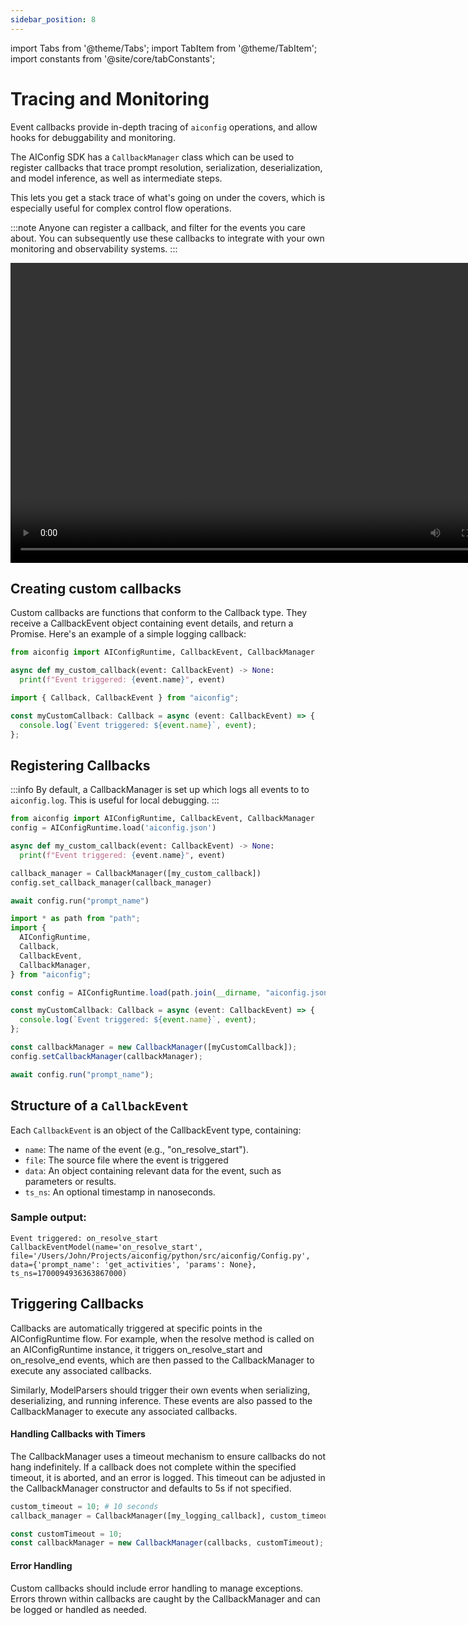 ```yaml
---
sidebar_position: 8
---
```


import Tabs from '@theme/Tabs';
import TabItem from '@theme/TabItem';
import constants from '@site/core/tabConstants';

# Tracing and Monitoring

Event callbacks provide in-depth tracing of `aiconfig` operations, and allow hooks for debuggability and monitoring.

The AIConfig SDK has a `CallbackManager` class which can be used to register callbacks that trace prompt resolution, serialization, deserialization, and model inference, as well as intermediate steps.

This lets you get a stack trace of what's going on under the covers, which is especially useful for complex control flow operations.

:::note
Anyone can register a callback, and filter for the events you care about. You can subsequently use these callbacks to integrate with your own monitoring and observability systems.
:::

<p align="center">
<video controls height="480" width="800">
    <source src="https://github.com/lastmile-ai/aiconfig/assets/141073967/ce909fc4-881f-40d9-9c67-78a6682b3063"/>
  </video>
</p>

## Creating custom callbacks

Custom callbacks are functions that conform to the Callback type. They receive a CallbackEvent object containing event details, and return a Promise. Here's an example of a simple logging callback:

<Tabs groupId="aiconfig-language" queryString defaultValue={constants.defaultAIConfigLanguage} values={constants.aiConfigLanguages}>
<TabItem value="python">

```python title="app.py"
from aiconfig import AIConfigRuntime, CallbackEvent, CallbackManager

async def my_custom_callback(event: CallbackEvent) -> None:
  print(f"Event triggered: {event.name}", event)
```

</TabItem>
<TabItem value="node">

```typescript title="app.ts"
import { Callback, CallbackEvent } from "aiconfig";

const myCustomCallback: Callback = async (event: CallbackEvent) => {
  console.log(`Event triggered: ${event.name}`, event);
};
```

</TabItem>
</Tabs>

## Registering Callbacks

:::info
By default, a CallbackManager is set up which logs all events to to `aiconfig.log`. This is useful for local debugging.
:::

<Tabs groupId="aiconfig-language" queryString defaultValue={constants.defaultAIConfigLanguage} values={constants.aiConfigLanguages}>
<TabItem value="python">

```python title="app.py"
from aiconfig import AIConfigRuntime, CallbackEvent, CallbackManager
config = AIConfigRuntime.load('aiconfig.json')

async def my_custom_callback(event: CallbackEvent) -> None:
  print(f"Event triggered: {event.name}", event)

callback_manager = CallbackManager([my_custom_callback])
config.set_callback_manager(callback_manager)

await config.run("prompt_name")
```

</TabItem>
<TabItem value="node">

```typescript title="app.ts"
import * as path from "path";
import {
  AIConfigRuntime,
  Callback,
  CallbackEvent,
  CallbackManager,
} from "aiconfig";

const config = AIConfigRuntime.load(path.join(__dirname, "aiconfig.json"));

const myCustomCallback: Callback = async (event: CallbackEvent) => {
  console.log(`Event triggered: ${event.name}`, event);
};

const callbackManager = new CallbackManager([myCustomCallback]);
config.setCallbackManager(callbackManager);

await config.run("prompt_name");
```

</TabItem>
</Tabs>

## Structure of a `CallbackEvent`

Each `CallbackEvent` is an object of the CallbackEvent type, containing:

- `name`: The name of the event (e.g., "on_resolve_start").
- `file`: The source file where the event is triggered
- `data`: An object containing relevant data for the event, such as parameters or results.
- `ts_ns`: An optional timestamp in nanoseconds.

### Sample output:

```
Event triggered: on_resolve_start
CallbackEventModel(name='on_resolve_start', file='/Users/John/Projects/aiconfig/python/src/aiconfig/Config.py', data={'prompt_name': 'get_activities', 'params': None}, ts_ns=1700094936363867000)
```

## Triggering Callbacks

Callbacks are automatically triggered at specific points in the AIConfigRuntime flow. For example, when the resolve method is called on an AIConfigRuntime instance, it triggers on_resolve_start and on_resolve_end events, which are then passed to the CallbackManager to execute any associated callbacks.

Similarly, ModelParsers should trigger their own events when serializing, deserializing, and running inference. These events are also passed to the CallbackManager to execute any associated callbacks.

#### Handling Callbacks with Timers

The CallbackManager uses a timeout mechanism to ensure callbacks do not hang indefinitely. If a callback does not complete within the specified timeout, it is aborted, and an error is logged. This timeout can be adjusted in the CallbackManager constructor and defaults to 5s if not specified.

<Tabs groupId="aiconfig-language" queryString defaultValue={constants.defaultAIConfigLanguage} values={constants.aiConfigLanguages}>
<TabItem value="python">

```python
custom_timeout = 10; # 10 seconds
callback_manager = CallbackManager([my_logging_callback], custom_timeout)
```

</TabItem>
<TabItem value="node">

```typescript
const customTimeout = 10;
const callbackManager = new CallbackManager(callbacks, customTimeout);
```

</TabItem>
</Tabs>

#### Error Handling

Custom callbacks should include error handling to manage exceptions. Errors thrown within callbacks are caught by the CallbackManager and can be logged or handled as needed.
